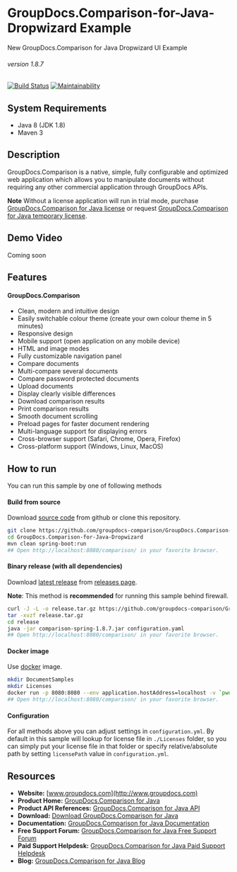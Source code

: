 # GroupDocs.Comparison-for-Java-Dropwizard Example
New GroupDocs.Comparison for Java Dropwizard UI Example
###### version 1.8.7

[![Build Status](https://travis-ci.org/groupdocs-comparison/GroupDocs.Comparison-for-Java-Dropwizard.svg?branch=master)](https://travis-ci.org/groupdocs-comparison/GroupDocs.Comparison-for-Java-Dropwizard)
[![Maintainability](https://api.codeclimate.com/v1/badges/bd15712ebdd04405b1ea/maintainability)](https://codeclimate.com/github/groupdocs-comparison/GroupDocs.Comparison-for-Java-Dropwizard/maintainability)

## System Requirements
- Java 8 (JDK 1.8)
- Maven 3


## Description
GroupDocs.Comparison is a native, simple, fully configurable and optimized web application which allows you to manipulate documents without requiring any other commercial application through GroupDocs APIs.

**Note** Without a license application will run in trial mode, purchase [GroupDocs.Comparison for Java license](https://purchase.groupdocs.com/order-online-step-1-of-8.aspx) or request [GroupDocs.Comparison for Java temporary license](https://purchase.groupdocs.com/temporary-license).


## Demo Video
Coming soon


## Features
#### GroupDocs.Comparison
- Clean, modern and intuitive design
- Easily switchable colour theme (create your own colour theme in 5 minutes)
- Responsive design
- Mobile support (open application on any mobile device)
- HTML and image modes
- Fully customizable navigation panel
- Compare documents
- Multi-compare several documents
- Compare password protected documents
- Upload documents
- Display clearly visible differences
- Download comparison results
- Print comparison results
- Smooth document scrolling
- Preload pages for faster document rendering
- Multi-language support for displaying errors
- Cross-browser support (Safari, Chrome, Opera, Firefox)
- Cross-platform support (Windows, Linux, MacOS)


## How to run

You can run this sample by one of following methods

#### Build from source

Download [source code](https://github.com/groupdocs-comparison/GroupDocs.Comparison-for-Java-Dropwizard/archive/master.zip) from github or clone this repository.

```bash
git clone https://github.com/groupdocs-comparison/GroupDocs.Comparison-for-Java-Dropwizard
cd GroupDocs.Comparison-for-Java-Dropwizard
mvn clean spring-boot:run
## Open http://localhost:8080/comparison/ in your favorite browser.
```

#### Binary release (with all dependencies)

Download [latest release](https://github.com/groupdocs-comparison/GroupDocs.Comparison-for-Java-Dropwizard/releases/latest) from [releases page](https://github.com/groupdocs-comparison/GroupDocs.Comparison-for-Java-Dropwizard/releases). 

**Note**: This method is **recommended** for running this sample behind firewall.

```bash
curl -J -L -o release.tar.gz https://github.com/groupdocs-comparison/GroupDocs.Comparison-for-Java-Dropwizard/releases/download/1.8.7/release.tar.gz
tar -xvzf release.tar.gz
cd release
java -jar comparison-spring-1.8.7.jar configuration.yaml
## Open http://localhost:8080/comparison/ in your favorite browser.
```

#### Docker image
Use [docker](https://www.docker.com/) image.

```bash
mkdir DocumentSamples
mkdir Licenses
docker run -p 8080:8080 --env application.hostAddress=localhost -v `pwd`/DocumentSamples:/home/groupdocs/app/DocumentSamples -v `pwd`/Licenses:/home/groupdocs/app/Licenses groupdocs/comparison
## Open http://localhost:8080/comparison/ in your favorite browser.
```

#### Configuration
For all methods above you can adjust settings in `configuration.yml`. By default in this sample will lookup for license file in `./Licenses` folder, so you can simply put your license file in that folder or specify relative/absolute path by setting `licensePath` value in `configuration.yml`. 


## Resources
- **Website:** [www.groupdocs.com](http://www.groupdocs.com)
- **Product Home:** [GroupDocs.Comparison for Java](https://products.groupdocs.com/comparison/java)
- **Product API References:** [GroupDocs.Comparison for Java API](https://apireference.groupdocs.com)
- **Download:** [Download GroupDocs.Comparison for Java](http://downloads.groupdocs.com/comparison/java)
- **Documentation:** [GroupDocs.Comparison for Java Documentation](https://docs.groupdocs.com/dashboard.action)
- **Free Support Forum:** [GroupDocs.Comparison for Java Free Support Forum](https://forum.groupdocs.com/c/comparison)
- **Paid Support Helpdesk:** [GroupDocs.Comparison for Java Paid Support Helpdesk](https://helpdesk.groupdocs.com)
- **Blog:** [GroupDocs.Comparison for Java Blog](https://blog.groupdocs.com/category/groupdocs-comparison-product-family)